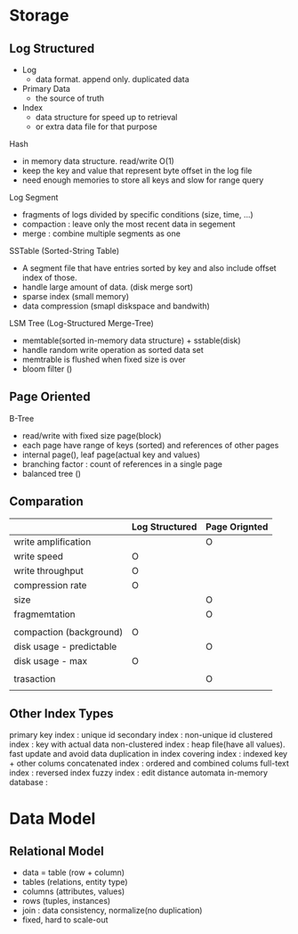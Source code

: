 # Storage

## Log Structured

* Log
	* data format. append only. duplicated data
* Primary Data
	* the source of truth
* Index
	* data structure for speed up to retrieval
	* or extra data file for that purpose

Hash
* in memory data structure. read/write O(1)
* keep the key and value that represent byte offset in the log file
* need enough memories to store all keys and slow for range query

Log Segment
* fragments of logs divided by specific conditions (size, time, ...)
* compaction : leave only the most recent data in segement
* merge : combine multiple segments as one

SSTable (Sorted-String Table)
* A segment file that have entries sorted by key and also include offset index of those.
* handle large amount of data. (disk merge sort)
* sparse index (small memory)
* data compression (smapl diskspace and bandwith)

LSM Tree (Log-Structured Merge-Tree)
* memtable(sorted in-memory data structure) + sstable(disk)
* handle random write operation as sorted data set
* memtrable is flushed when fixed size is over
* bloom filter ()
## Page Oriented

B-Tree
* read/write with fixed size page(block)
* each page have range of keys (sorted) and references of other pages
* internal page(), leaf page(actual key and values)
* branching factor : count of references in a single page
* balanced tree ()
## Comparation
|  | Log Structured | Page Orignted |
| ---- | ---- | ---- |
| write amplification |  | O |
| write speed | O |  |
| write throughput | O |  |
| compression rate | O |  |
| size |  | O |
| fragmemtation |  | O |
|  |  |  |
| compaction (background) | O |  |
| disk usage - predictable |  | O |
| disk usage - max | O |  |
|  |  |  |
| trasaction |  | O |
|  |  |  |




## Other Index Types

primary key index : unique id
secondary index : non-unique id
clustered index : key with actual data
non-clustered index : heap file(have all values). fast update and avoid data duplication in index
covering index : indexed key + other colums
concatenated index : ordered and combined colums
full-text index : reversed index
fuzzy index : edit distance automata
in-memory database : 



# Data Model

## Relational Model


* data = table (row + column)
* tables (relations, entity type)
* columns (attributes, values)
* rows (tuples, instances)
* join : data consistency, normalize(no duplication)
* fixed, hard to scale-out